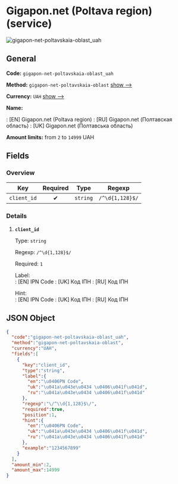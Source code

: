 
# Gigapon.net (Poltava region) (service) 
![gigapon-net-poltavskaia-oblast_uah](https://static.openfintech.io/payout_methods/gigapon-net-poltavskaia-oblast_uah/logo.svg?w=400&c=v0.59.26#w24)  

## General 
 
**Code:** `gigapon-net-poltavskaia-oblast_uah` 
 
**Method:** `gigapon-net-poltavskaia-oblast` [show -->](/payout-methods/gigapon-net-poltavskaia-oblast/) 
 
**Currency:** `UAH` [show -->](/currencies/UAH/) 
 
**Name:** 
 
:	[EN] Gigapon.net (Poltava region) 
:	[RU] Gigapon.net (Полтавская область) 
:	[UK] Gigapon.net (Полтавська область) 
 
**Amount limits:** from `2` to `14999` UAH 

## Fields 

### Overview 

|Key|Required|Type|Regexp| 
|:---:|:---:|:---:|:---:| 
|`client_id`|✔|`string`|`/^\d{1,128}$/`| 
 

### Details 
 
1. **`client_id`** 
 
	Type: `string` 
 
	Regexp: `/^\d{1,128}$/` 
 
	Required: `1` 
 
	Label:  
	: [EN] ІPN Code 
	: [UK] Код ІПН 
	: [RU] Код ІПН 
 
	Hint:  
	: [EN] ІPN Code 
	: [UK] Код ІПН 
	: [RU] Код ІПН 
 

## JSON Object 

```json
{
  "code":"gigapon-net-poltavskaia-oblast_uah",
  "method":"gigapon-net-poltavskaia-oblast",
  "currency":"UAH",
  "fields":[
    {
      "key":"client_id",
      "type":"string",
      "label":{
        "en":"\u0406PN Code",
        "uk":"\u041a\u043e\u0434 \u0406\u041f\u041d",
        "ru":"\u041a\u043e\u0434 \u0406\u041f\u041d"
      },
      "regexp":"\/^\\d{1,128}$\/",
      "required":true,
      "position":1,
      "hint":{
        "en":"\u0406PN Code",
        "uk":"\u041a\u043e\u0434 \u0406\u041f\u041d",
        "ru":"\u041a\u043e\u0434 \u0406\u041f\u041d"
      },
      "example":"1234567899"
    }
  ],
  "amount_min":2,
  "amount_max":14999
}
```  
